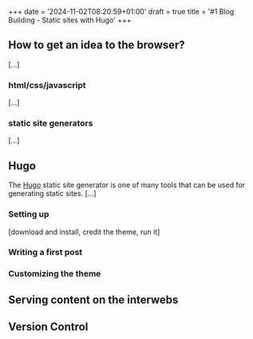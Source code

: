 +++
date = '2024-11-02T08:20:59+01:00'
draft = true
title = '#1 Blog Building - Static sites with Hugo'
+++

## How to get an idea to the browser?

[...]

### html/css/javascript
[...]

### static site generators
[...]

## Hugo

The [Hugo](https://gohugo.io) static site generator is one of many tools that can be used for generating static sites. [...]

### Setting up

[download and install, credit the theme, run it]

### Writing a first post

### Customizing the theme

## Serving content on the interwebs

## Version Control